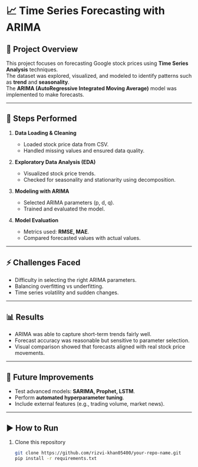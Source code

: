 # 📈 Time Series Forecasting with ARIMA

## 📌 Project Overview
This project focuses on forecasting Google stock prices using **Time Series Analysis** techniques.  
The dataset was explored, visualized, and modeled to identify patterns such as **trend** and **seasonality**.  
The **ARIMA (AutoRegressive Integrated Moving Average)** model was implemented to make forecasts.

---

## 🔧 Steps Performed
1. **Data Loading & Cleaning**  
   - Loaded stock price data from CSV.  
   - Handled missing values and ensured data quality.  

2. **Exploratory Data Analysis (EDA)**  
   - Visualized stock price trends.  
   - Checked for seasonality and stationarity using decomposition.  

3. **Modeling with ARIMA**  
   - Selected ARIMA parameters (p, d, q).  
   - Trained and evaluated the model.  

4. **Model Evaluation**  
   - Metrics used: **RMSE, MAE**.  
   - Compared forecasted values with actual values.  

---

## ⚡ Challenges Faced
- Difficulty in selecting the right ARIMA parameters.  
- Balancing overfitting vs underfitting.  
- Time series volatility and sudden changes.  

---

## 📊 Results
- ARIMA was able to capture short-term trends fairly well.  
- Forecast accuracy was reasonable but sensitive to parameter selection.  
- Visual comparison showed that forecasts aligned with real stock price movements.  

---

## 🚀 Future Improvements
- Test advanced models: **SARIMA, Prophet, LSTM**.  
- Perform **automated hyperparameter tuning**.  
- Include external features (e.g., trading volume, market news).  

---

## ▶️ How to Run
1. Clone this repository  
   ```bash
   git clone https://github.com/rizvi-khan05400/your-repo-name.git
   pip install -r requirements.txt
